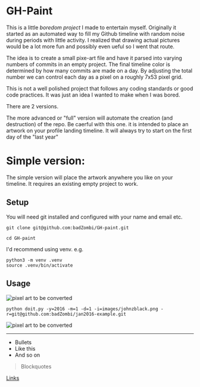 # GH-Paint

This is a little _boredom project_ I made to entertain myself. Originally it started as an automated way to fill my Github timeline with random noise during periods with little activity. I realized that drawing actual pictures would be a lot more fun and possibly even ueful so I went that route. 

The idea is to create a small pixe-art file and have it parsed into varying numbers of commits in an empty project. The final timeline color is determined by how many commits are made on a day. By adjusting the total number we can control each day as a pixel on a roughly 7x53 pixel grid.

This is not a well polished project that follows any coding standards or good code practices. It was just an idea I wanted to make when I was bored.

There are 2 versions. 

The more advanced or "full" version will automate the creation (and destruction) of the repo. Be caerful with this one. it is intended to place an artwork on your profile landing timeline. It will always try to start on the first day of the "last year"

# Simple version:

The simple version will place the artwork anywhere you like on your timeline. It requires an existing empty project to work.

## Setup

You will need git installed and configured with your name and email etc.

```
git clone git@github.com:badZombi/GH-paint.git
````
```
cd GH-paint
```

I'd recommend using venv.
e.g.
```
python3 -m venv .venv
source .venv/bin/activate
```

## Usage

![pixel art to be converted](https://raw.githubusercontent.com/badZombi/GH-paint/main/images/doc/johnzblack.jpg)
```
python doit.py -y=2016 -m=1 -d=1 -i=images/johnzblack.png -r=git@github.com:badZombi/jan2016-example.git
```
![pixel art to be converted](https://raw.githubusercontent.com/badZombi/GH-paint/main/images/doc/jan2016-dk.jpg)

----

- Bullets
- Like this
- And so on

> Blockquotes

[Links](http://like.so/)
